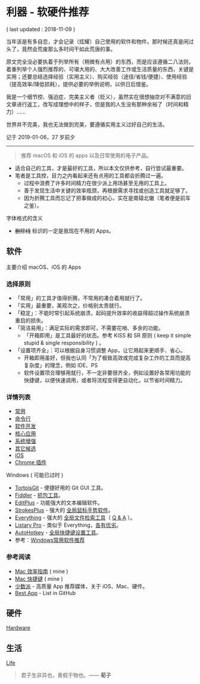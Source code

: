 # 利器 - 软硬件推荐

( last updated : 2018-11-09 )

当年该是有多自恋，才会记录（炫耀）自己使用的软件和物件。那时候还真是闲过头了，竟然会荒废那么多时间干如此荒唐的事。

原文完全没必要执着于列举所有（稍微有点用）的东西，而是应该遵循二八法则，着重列举个人强烈推荐的、可堪大用的、大大改善工作或生活质量的东西，关键是实用；还要总结选择经验（实用主义）、购买经验（途径/省钱/便捷）、使用经验（提高效率/降低损耗），提供必要的举例说明，以供日后借鉴。

我是一个细节控、强迫症、完美主义者（贬义），虽然实在很想抽空对不满意的旧文章进行返工，改写成理想中的样子，但是我的人生没有那种余裕了（时间和精力）……

世界并不完美，我也无法做到完美，要遵循实用主义过好自己的生活。

记于 2019-01-06，27 岁前夕

---

> 推荐 macOS 和 iOS 的 apps 以及日常使用的电子产品。

- 适合自己的工具，才是最好的工具，所以本文仅供参考，自行尝试最重要。
- 笔者是工具控，目力之内看起来还有点用的工具都会折腾过一遍。
    - 过程中浪费了许多时间精力在很少派上用场甚至无用的工具上。
    - 善于发现生活中关键的效率瓶颈，再根据需求寻找或创造工具就足够了。
    - 因为折腾工具而忘记了把事做成的初心，实在是南辕北辙（笔者便是前车之鉴）。

字体格式的含义

- ~~删除线~~ 标识的一定是我现在不用的 Apps。

## 软件

主要介绍 macOS、iOS 的 Apps

### 选择原则

- 「常用」的工具才值得折腾，不常用的凑合着用就行了。
- 「实用」最重要，美观次之，价格别太贵就行。
- 「稳定」：不能时常引起系统崩溃，起码提升效率的收益得超过操作系统崩溃重启的损失。
- 「简洁易用」：满足实际的需求即可，不需要花哨、多余的功能。
    - 「开箱即用」是工具最好的状态。参考 KISS 和 SR 原则 ( keep it simple stupid & single responsibility ) 。
- 「设置项齐全」：可以根据自身习惯调整 App，让它用起来更顺手、省心。
    - 开箱即用虽好，但我也认同「为了极致高效或完成复杂工作的工具而提高复杂度」的理念，例如 IDE、PS
    - 软件设置项合理够用就行，不一定非要很齐全，例如设置好各常用功能的快捷键，以便快速调用，或者将流程变得更自动化，以节省时间精力。

### 详情列表

- [常用](/mac/apps/common.md)
- [命令行](/marks/tools/cli.md)
- [软件开发](/mac/apps/development.md)
- [核心应用](/mac/apps/core-apps.md)
- [系统增强](/mac/apps/system-enhanced.md)
- [其它候选](/mac/apps/candidates.md)
- [iOS](/marks/tools/ios.md)
- [Chrome 插件](/mac/apps/chrome-plugins.md)

Windows ( 可能已过时 )

- [TortoisGit](https://tortoisegit.org/) - 便捷好用的 Git GUI 工具。
- [Fiddler](http://www.telerik.com/fiddler) - [抓包工具](http://m.open-open.com/m/lib/view/1375954572906.html)。
- [EditPlus](https://www.editplus.com/) - 功能强大的文本编辑软件。
- [StrokesPlus](http://www.strokesplus.com/) - 强大的 [全局鼠标手势软件](http://bbs.kafan.cn/thread-1410275-1-1.html)。
- [Everything](https://www.voidtools.com/) - 强大的 [全局文件检索工具](http://xbeta.info/everything-search-tool.htm)（ [Q & A](http://my.oschina.net/alphajay/blog/79431?fromerr=k12K2L1s) ）。
- [Listary Pro](http://www.listary.com/) - 类似于 Everything，[各有优劣](http://www.iplaysoft.com/listary.html)。
- [AutoHotkey](https://autohotkey.com/) - [全局快捷键设置工具](http://xbeta.info/autohotkey-guide-2.htm)。
- 参考：[Windows常用软件推荐](http://wsgzao.github.io/post/windows/)

### 参考阅读

- [Mac 效率指南](/mac/efficiency.md) ( mine )
- [Mac 快捷键](/mac/shortcuts/shortcuts.md) ( mine )
- [少数派](http://sspai.com/) - 高质量 App 推荐媒体，关于 iOS、Mac、硬件。
- [Best App](https://github.com/hzlzh/Best-App) - List in GitHub

## 硬件

[Hardware](/marks/tools/hardware.md)

## 生活

[Life](/marks/tools/life.md)

> 君子生非异也，善假于物也。—— **荀子**
